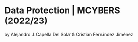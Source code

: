 # Data Protection | MCYBERS (2022/23)

by Alejandro J. Capella Del Solar & Cristian Fernández Jiménez
